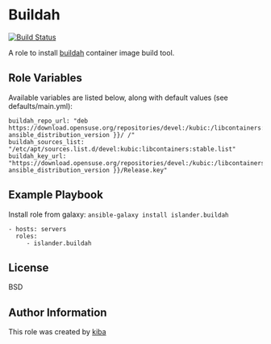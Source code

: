 Buildah
=========
[![Build Status](https://travis-ci.org/islander/ansible-role-buildah.svg?branch=master)](https://travis-ci.org/islander/ansible-role-buildah)

A role to install [buildah][1] container image build tool.


Role Variables
--------------

Available variables are listed below, along with default values (see defaults/main.yml):

```
buildah_repo_url: "deb https://download.opensuse.org/repositories/devel:/kubic:/libcontainers:/stable/xUbuntu_{{ ansible_distribution_version }}/ /"
buildah_sources_list: "/etc/apt/sources.list.d/devel:kubic:libcontainers:stable.list"
buildah_key_url: "https://download.opensuse.org/repositories/devel:/kubic:/libcontainers:/stable/xUbuntu_{{ ansible_distribution_version }}/Release.key"
```

Example Playbook
----------------
Install role from galaxy: `ansible-galaxy install islander.buildah`

    - hosts: servers
      roles:
         - islander.buildah

License
-------

BSD

Author Information
------------------

This role was created by [kiba][2]

[1]: https://buildah.io
[2]: https://kiba.io
